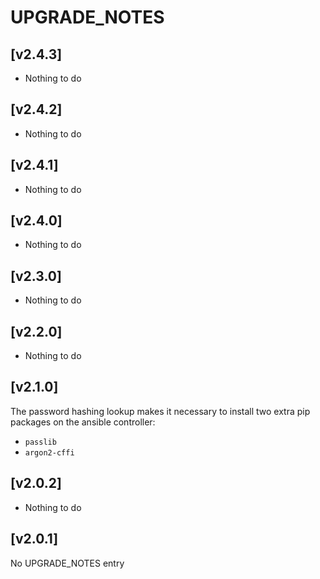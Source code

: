 # UPGRADE_NOTES

## [v2.4.3]

- Nothing to do

## [v2.4.2]

- Nothing to do

## [v2.4.1]

- Nothing to do

## [v2.4.0]

- Nothing to do

## [v2.3.0]

- Nothing to do

## [v2.2.0]

- Nothing to do

## [v2.1.0]

The password hashing lookup makes it necessary to install two extra pip packages on the ansible controller:
  - `passlib`
  - `argon2-cffi`

## [v2.0.2]

- Nothing to do

## [v2.0.1]

No UPGRADE_NOTES entry
